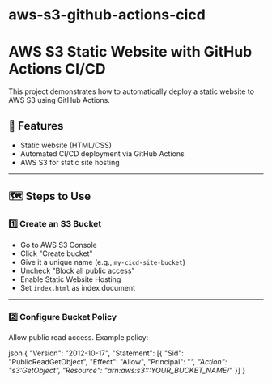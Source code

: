 # aws-s3-github-actions-cicd

# AWS S3 Static Website with GitHub Actions CI/CD

This project demonstrates how to automatically deploy a static website to AWS S3 using GitHub Actions.

## 🚀 Features
- Static website (HTML/CSS)
- Automated CI/CD deployment via GitHub Actions
- AWS S3 for static site hosting

---

## 🗺️ Steps to Use

### 1️⃣ Create an S3 Bucket
- Go to AWS S3 Console
- Click "Create bucket"
- Give it a unique name (e.g., `my-cicd-site-bucket`)
- Uncheck "Block all public access"
- Enable Static Website Hosting
- Set `index.html` as index document

---

### 2️⃣ Configure Bucket Policy

Allow public read access. Example policy:

json
{
  "Version": "2012-10-17",
  "Statement": [{
    "Sid": "PublicReadGetObject",
    "Effect": "Allow",
    "Principal": "*",
    "Action": "s3:GetObject",
    "Resource": "arn:aws:s3:::YOUR_BUCKET_NAME/*"
  }]
}

